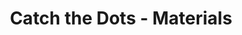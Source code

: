 ---
title: Catch the Dots - Materials
layout: project-materials
project-resources:
  - url: http://jumpto.cc/dots-resources
    type: link
    title: jumpto.cc/dots-resources
    description: Online Scratch 2 project containing external resources
  - url: CatchTheDotsResources.sb2
    type: file
    description: Downloadable Scratch 2 project containing external resources
  - url: controller.svg
    type: image
volunteer-resources:
  - url: CatchTheDots.sb2
    description: Downloadable completed Scratch 2 project
  - url: http://scratch.mit.edu/projects/44942820/#editor
    type: link
    description: Online completed Scratch 2 project
---